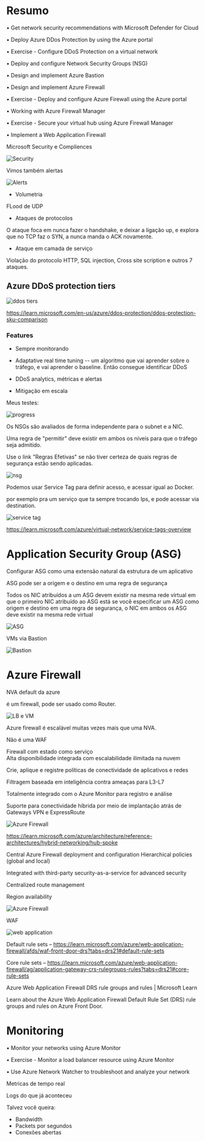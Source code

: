 # Resumo

• Get network security recommendations with Microsoft Defender for Cloud

• Deploy Azure DDos Protection by using the Azure portal

• Exercise - Configure DDoS Protection on a virtual network

• Deploy and configure Network Security Groups (NSG)

• Design and implement Azure Bastion

• Design and implement Azure Firewall

• Exercise - Deploy and configure Azure Firewall using the Azure portal

• Working with Azure Firewall Manager

• Exercise - Secure your virtual hub using Azure Firewall Manager

• Implement a Web Application Firewall


Microsoft Security e Compliences

![Security](1.png)

Vimos também alertas

![Alerts](2.png)

- Volumetria

FLood de UDP

- Ataques de protocolos

O ataque foca em nunca fazer o handshake, e deixar a ligação up, e explora que no TCP faz o SYN, a nunca manda o ACK novamente.

- Ataque em camada de serviço

Violação do protocolo HTTP, SQL injection, Cross site scription e outros 7 ataques.

## Azure DDoS protection tiers

![ddos tiers](3.png)

https://learn.microsoft.com/en-us/azure/ddos-protection/ddos-protection-sku-comparison

### Features

- Sempre monitorando

- Adaptative real time tuning
-- um algoritmo que vai aprender sobre o tráfego, e vai aprender o baseline. Então consegue identificar DDoS

- DDoS analytics, métricas e alertas

- Mitigação em escala

Meus testes:

![progress](4.png)

Os NSGs são avaliados de forma independente para o subnet e a NIC.

Uma regra de "permitir" deve existir em ambos os níveis para que o tráfego seja admitido.

Use o link "Regras Efetivas" se não tiver certeza de quais regras de segurança estão sendo aplicadas.

![nsg](5.png)

Podemos usar Service Tag para definir acesso, e acessar igual ao Docker.

por exemplo pra um serviço que ta sempre trocando Ips, e pode acessar via destination.

![service tag](6.png)

https://learn.microsoft.com/azure/virtual-network/service-tags-overview

# Application Security Group (ASG)


Configurar ASG como uma extensão natural da estrutura de um aplicativo  

ASG pode ser a origem e o destino em uma regra de segurança  

Todos os NIC atribuídos a um ASG devem existir na mesma rede virtual em que o primeiro NIC atribuído ao ASG está se você especificar um ASG como origem e destino em uma regra de segurança, o NIC em ambos os ASG deve existir na mesma rede virtual  

![ASG](7.png)

VMs via Bastion

![Bastion](8.png)


# Azure Firewall

NVA default da azure

é um firewall, pode ser usado como Router.

![LB e VM](9.png)

Azure firewall é escalável muitas vezes mais que uma NVA.

Não é uma WAF

Firewall com estado como serviço  
Alta disponibilidade integrada com escalabilidade ilimitada na nuvem  

Crie, aplique e registre políticas de conectividade de aplicativos e redes  

Filtragem baseada em inteligência contra ameaças para L3-L7  

Totalmente integrado com o Azure Monitor para registro e análise  

Suporte para conectividade híbrida por meio de implantação atrás de Gateways VPN e ExpressRoute  

![Azure Firewall](10.png)

https://learn.microsoft.com/azure/architecture/reference-architectures/hybrid-networking/hub-spoke

Central Azure Firewall deployment and configuration
Hierarchical policies (global and local)

Integrated with third-party security-as-a-service for advanced security

Centralized route management

Region availability

![Azure Firewall](11.png)

WAF

![web application](12.png)

Default rule sets –
https://learn.microsoft.com/azure/web-application-firewall/afds/waf-front-door-drs?tabs=drs21#default-rule-sets
 
Core rule sets –
https://learn.microsoft.com/azure/web-application-firewall/ag/application-gateway-crs-rulegroups-rules?tabs=drs21#core-rule-sets

Azure Web Application Firewall DRS rule groups and rules | Microsoft Learn

Learn about the Azure Web Application Firewall Default Rule Set (DRS) rule groups and rules on Azure Front Door.

# Monitoring

• Monitor your networks using Azure Monitor

• Exercise - Monitor a load balancer resource using Azure Monitor

• Use Azure Network Watcher to troubleshoot and analyze your network


Metricas de tempo real

Logs do que já aconteceu

Talvez você queira:

- Bandwidth
- Packets por segundos
- Conexões abertas
